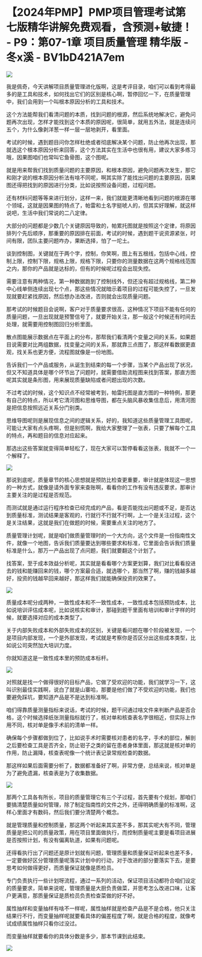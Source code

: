# 【2024年PMP】PMP项目管理考试第七版精华讲解免费观看，含预测+敏捷！ - P9：第07-1章 项目质量管理 精华版 - 冬x溪 - BV1bD421A7em

![](img/9ba47cf212b6b68cae66d206253e13e7_0.png)

我是佩奇，今天讲解项目质量管理进化版啊，这是考评目录，咱们可以看到考得最多的是工具和技术，如何找出它们的区别是核心啊，暂停回忆一下，在质量管理中，我们会用到一个叫根本原因分析的工具和技术。

这个方法能帮我们看清问题的本质，找到问题的根源，然后系统地解决它，避免问题再次出现，怎样才能找到这个本质的原因呢，很简单，就用五外法，就是连续问五个，为什么像剥洋葱一样一层一层地剥开，看里面。

考试的时候，遇到题目问你怎样杜绝或者彻底解决某个问题，防止他再次出现，那就选这个根本原因分析来回答，这个方法其实在生活中也很有用，建议大家多练习哦，因果图咱们也常叫它鱼骨图，这个图呢。

就是用来帮我们找到质量问题的主要原因，和根本原因，避免问题再次发生，那它和刚才说的根本原因分析法有啥不同呢，啊其实除了能找出问题的主要原因，因果图还得把找到的原因进行分类，比如说按照设备问题，过程问题。

还有材料问题等等来进行划分，这样一来，我们就能更清晰地看到问题的根源在哪个领域，这就是因果图的特点了，帕雷和土名字挺唬人的，但其实好理解，就这样说吧，生活中我们常说的二八定律。

大部分的问题都是少数几个关键原因导致的，帕累托图就是按照这个定律，将原因排列个先后顺序，那重要的原因排在前面，考试的时候，遇到题干说资源紧张，时间有限，团队主要问题咋办，果断选择，怕了一坨土。

谈到控制图，关键就在于两个字，控制，你笑啊，图上有五根线，包括中心线，控制上限，控制下限，规格上限，规格下限，只要你的测量数据在这两个规格线范围之内，那你的产品就是达标的，但有的时候呢过程会出现失控。

需要注意有两种情况，第一种数据跑到了控制线外，但还没有超过规格线，第二种中心线单侧连续出现七个点，那这些情况就暗示着项目的过程可能失控了，一旦发现就要赶紧找原因，然后想办法改进，否则就会出现质量问题。

那考试的时候题目会说啊，客户对于质量要求很高，这种情况下项目不能有任何的质量问题，一旦出现就是预警信号了，就要开始关注，那一般这个时候还有时间去处理，就需要用控制图回归分析里面。

散点图能展示数据点在平面上的分布，那帮我们看清两个变量之间的关系，如果题目说需要对比两组数据，找变量之间的关系，那就靠三点图了，那这样看数据更直观，找关系也更方便，流程图就像是一份地图。

告诉我们一个产品或服务，从诞生到结束的每一个步骤，当某个产品出现了状况，但又不知道具体是哪个环节出了问题时，就需要借助流程图来找到答案，那直方图呢其实就是条形图，用来展现质量缺陷或者问题出现的次数。

不过考试的时候，这个知识点不经常被考到，帕雷托图是直方图的一种特例，那更有自己的特点，所以考它清河图和思维导图，都在头脑风暴收集信息后，用清河图是把信息按照远近关系分门别类。

思维导图呢则是展现信息之间的逻辑关系，好的，我知道这些质量管理工具图呢，可能让大家有点头疼啊，但是别慌啊，我给大家整理了一张表，只要了解每个工具的特点，再和题目的信息对应起来。

那选出这些答案就变得简单轻松了，现在大家可以暂停看看这张表，我就不一个一个解释了。

![](img/9ba47cf212b6b68cae66d206253e13e7_2.png)

那说到底呢，质量章节的核心思想就是预防比检查更重要，审计就是体现这一思想的一种方式，就像是请外面专家来查账啊，看看你的工作有没有违反要求，那审计主要关注的是过程是否规范。

而测试就是通过运行程序检查已经完成的产品，看是否能找出问题或不足，是否达到质量标准，测试结果是客观的，行就行不行就不行啊，上一个是关注过程，这个是关注结果，这就是我们在做题的时候，需要重点关注的地方了。

质量管理计划呢，就是咱们做质量管理时的一个大方向，这个文件是一份指南性文件，就像一个地图，告诉我们质量要达到哪些要求和标准，它里面会告诉我们质量标准是什么，那万一产品出现了点问题，我们就要翻这个计划了。

找答案，至于成本效益分析呢，其实就是看看哪个方案更划算，我们对比看看投进去的钱和能赚回来的钱，哪个方案最合适，就选哪个，那当然了啊，赚的钱越多越好，投资的钱越早回来越好，那这样我们就能确保投资的效果了。



![](img/9ba47cf212b6b68cae66d206253e13e7_4.png)

质量成本呢分成两种，一致性成本和不一致性成本，一致性成本包括预防成本，比如说培训评估成本呢，比如说核实和审计，那碰到题干里面有培训和审计字样的时候，就要选择对应的成本类型了。

关于内部失败成本和外部失败成本的区别，关键是看问题在哪个阶段被发现，一个是项目内部发现，一个是外部发现，考试就是考察你是否区分出这些成本类型，比如说公司突然加大培训力度。

你就知道这是一致性成本里的预防成本标杆。

![](img/9ba47cf212b6b68cae66d206253e13e7_6.png)

对照就是找一个做得很好的目标产品，它做了受欢迎的功能，我们就学习一下，这叫识别最佳实践啊，说白了就是山寨哈，那要是他们做了不受欢迎的功能，我们也要避免踩坑，要知道产品是不是达到标准啊。

咱们得靠质量测量指标来说话，考试的时候，题干问通过啥文件来判断产品是否合格，这个时候选择纸张测量指标就行了，核对单和核查表名字很相近，但实际上作用不同，核对单是像手术前的清单一样。

确保每个步骤都做到位了，比如说手术时需要核对患者的名字，手术的部位，解剖之后要检查工具是否齐全，防止钳子之类的留在患者身体里面，那这就是核对单的作用，防止漏降，核查表呢像一个统计表记录常规检查的数据。

那这样如果后面需要分析了，数据都准备好了啊，非常方便，总结来说，核对单是为了避免遗漏，核查表是为了收集数据。



![](img/9ba47cf212b6b68cae66d206253e13e7_8.png)

那两个工具各有所长，项目的质量管理它有三个子过程，首先要有个规划，那咱们要搞清楚质量如何管理，除了制定指南性的文件之外，还得明确质量的标准啊，这样心里面才有数码，然后我们要分清楚两个概念。

就是管理质量和控制质量，那这两个听起来其实差不多，那其实呢大有不同，管理质量是把公司的质量政策，用在项目里面做执行，而控制质量呢主要是看项目进展是否按照计划，有没有偏离轨道，如果有问题呢。

还得看执行出了问题还是原计划就有问题，管理质量和质量保证听起来也差不多，一定要做好区分管理质量呢落实计划中的行动，对于改进的部分要落实下去，是要思考如何做得更好，而质量保证就像是质检员。

专门负责执行一些计划呀流程，通过一系列的活动，保证项目活动都符合咱们设定的质量要求，简单来说呢，管理质量是大厨负责做菜，并思考怎么改进口味，让客户更满意，那质量保证是质检员负责检查菜做的好不好。

属性抽样和变量抽样有啥不一样呢，属性抽样就是检查产品是不是合格，他只关注结果行不行，而变量抽样呢就要看具体的偏差程度了啊，就是合格的程度，就像考试成绩属性抽样只看你过没过。

而变量抽样就要看你的具体分数是多少，那本节课到此结束。

![](img/9ba47cf212b6b68cae66d206253e13e7_10.png)